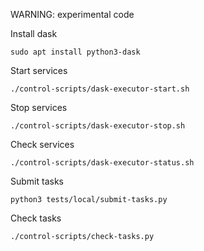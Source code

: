 WARNING: experimental code

Install dask
```
sudo apt install python3-dask
```

Start services
```
./control-scripts/dask-executor-start.sh
```

Stop services

```
./control-scripts/dask-executor-stop.sh
```

Check services
```
./control-scripts/dask-executor-status.sh
```

Submit tasks
```
python3 tests/local/submit-tasks.py
```

Check tasks
```
./control-scripts/check-tasks.py
```
